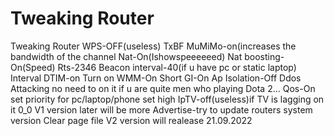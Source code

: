 # Tweaking Router
Tweaking Router 
WPS-OFF(useless)
TxBF MuMiMo-on(increases the bandwidth of the channel
Nat-On(Ishowspeeeeeed)
Nat boosting-On(Speed)
Rts-2346
Beacon interval-40(if u have pc or static laptop)
Interval DTIM-on
Turn on WMM-On
Short GI-On
Ap Isolation-Off
Ddos Attacking no need to on it if u are quite men who playing Dota 2...
Qos-On set priority for pc/laptop/phone set high
IpTV-off(useless)if TV is lagging on it
0_0
V1 version later will be more
Advertise-try to update routers system version
Clear page file
V2 version will realease 21.09.2022
